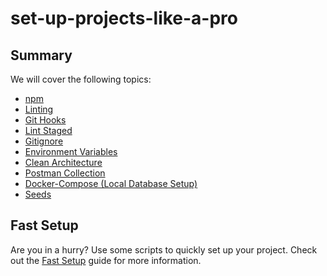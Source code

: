 # set-up-projects-like-a-pro

## Summary

We will cover the following topics:

- [npm](./media/webinar/01-npm.md)
- [Linting](./media/webinar/02-linting.md)
- [Git Hooks](./media/webinar/03-git-hooks.md)
- [Lint Staged](./media/webinar/04-lint-staged.md)
- [Gitignore](./media/webinar/05-gitignore.md)
- [Environment Variables](./media/webinar/06-environment-variables.md)
- [Clean Architecture](./media/webinar/07-clean-architecture.md)
- [Postman Collection](./media/webinar/08-postman-collection.md)
- [Docker-Compose (Local Database Setup)](./media/webinar/09-docker-compose.md)
- [Seeds](./media/webinar/10-seeds.md)

## Fast Setup

Are you in a hurry? Use some scripts to quickly set up your project. Check out the [Fast Setup](./media/webinar/fast-setup.md) guide for more information.

